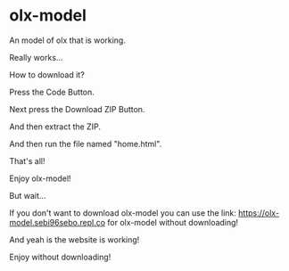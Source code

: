 # olx-model
An model of olx that is working.

Really works...

How to download it?

Press the Code Button.

Next press the Download ZIP Button.

And then extract the ZIP.

And then run the file named "home.html".

That's all!

Enjoy olx-model!

But wait...

If you don't want to download olx-model you can use the link: https://olx-model.sebi96sebo.repl.co for olx-model without downloading! 

And yeah is the website is working!

Enjoy without downloading!
